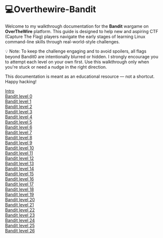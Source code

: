 

# 💻Overthewire-Bandit

Welcome to my walkthrough documentation for the **Bandit** wargame on **OverTheWire** platform. This guide is designed to help new and aspiring CTF (Capture The Flag) players navigate the early stages of learning Linux command-line skills through real-world-style challenges.

💡 Note: To keep the challenge engaging and to avoid spoilers, all flags beyond Bandit0 are intentionally blurred or hidden. I strongly encourage you to attempt each level on your own first. Use this walkthrough only when you're stuck or need a nudge in the right direction.

This documentation is meant as an educational resource — not a shortcut. Happy hacking!

[Intro](Intro/)  
[Bandit level 0](bandit0/)  
[Bandit level 1](bandit1/)  
[Bandit level 2](bandit2/)  
[Bandit level 3](bandit3/)  
[Bandit level 4](bandit4/)  
[Bandit level 5](bandit5/)  
[Bandit level 6](bandit6/)  
[Bandit level 7](bandit7/)  
[Bandit level 8](bandit8/)  
[Bandit level 9](bandit9/)  
[Bandit level 10](bandit10/)  
[Bandit level 11](bandit11/)  
[Bandit level 12](bandit12/)  
[Bandit level 13](bandit13/)  
[Bandit level 14](bandit14/)  
[Bandit level 15](bandit15/)  
[Bandit level 16](bandit16/)   
[Bandit level 17](bandit17/)  
[Bandit level 18](bandit18/)  
[Bandit level 19](bandit19/)  
[Bandit level 20](bandit20/)  
[Bandit level 21](bandit21/)  
[Bandit level 22](bandit22/)  
[Bandit level 23](bandit23/)  
[Bandit level 24](bandit24/)  
[Bandit level 25](bandit25/)  
[Bandit level 26](bandit26/)  
<!--
[Bandit level 27](bandit27/)  
[Bandit level 28](bandit28/)  
[Bandit level 29](bandit29/)  
[Bandit level 30](bandit30/)  
[Bandit level 31](bandit31/)  
[Bandit level 32](bandit32/)  
[Bandit level 33](bandit33/)  
--> 








